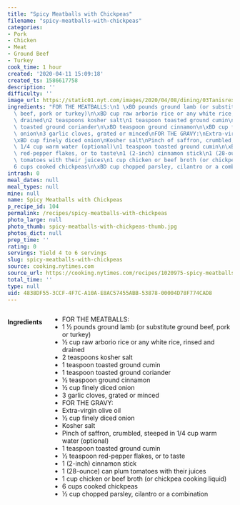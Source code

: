 ```yaml
---
title: "Spicy Meatballs with Chickpeas"
filename: "spicy-meatballs-with-chickpeas"
categories:
- Pork
- Chicken
- Meat
- Ground Beef
- Turkey
cook_time: 1 hour
created: '2020-04-11 15:09:18'
created_ts: 1586617758
description: ''
difficulty: ''
image_url: https://static01.nyt.com/images/2020/04/08/dining/03Tanisrex-meatballs/merlin_171108054_b5f9159b-9d08-4188-88bc-d28d2dcc3ea1-articleLarge.jpg
ingredients: "FOR THE MEATBALLS:\n1 \xBD pounds ground lamb (or substitute ground\
  \ beef, pork or turkey)\n\xBD cup raw arborio rice or any white rice, rinsed and\
  \ drained\n2 teaspoons kosher salt\n1 teaspoon toasted ground cumin\n1 teaspoon\
  \ toasted ground coriander\n\xBD teaspoon ground cinnamon\n\xBD cup finely diced\
  \ onion\n3 garlic cloves, grated or minced\nFOR THE GRAVY:\nExtra-virgin olive oil\n\
  \xBD cup finely diced onion\nKosher salt\nPinch of saffron, crumbled, steeped in\
  \ 1/4 cup warm water (optional)\n1 teaspoon toasted ground cumin\n\xBD teaspoon\
  \ red-pepper flakes, or to taste\n1 (2-inch) cinnamon stick\n1 (28-ounce) can plum\
  \ tomatoes with their juices\n1 cup chicken or beef broth (or chickpea cooking liquid)\n\
  6 cups cooked chickpeas\n\xBD cup chopped parsley, cilantro or a combination"
intrash: 0
meal_dates: null
meal_types: null
mine: null
name: Spicy Meatballs with Chickpeas
p_recipe_id: 104
permalink: /recipes/spicy-meatballs-with-chickpeas
photo_large: null
photo_thumb: spicy-meatballs-with-chickpeas-thumb.jpg
photos_dict: null
prep_time: ''
rating: 0
servings: Yield 4 to 6 servings
slug: spicy-meatballs-with-chickpeas
source: cooking.nytimes.com
source_url: https://cooking.nytimes.com/recipes/1020975-spicy-meatballs-with-chickpeas?campaign_id=58&em_pos=medium&emc=edit_ck_20200411&instance_id=17545&nl=cooking&nl_art=4&ref=headline&regi_id=66130213&segment_id=24805&te=1&user_id=395abe2366af6455c19c9a60f1d308e8
total_time: ''
type: null
uid: 4838DF55-3CCF-4F7C-A10A-E8AC57455ABB-53878-00004D78F774CAD8
---
```

<div class="large-8 medium-7 columns" id="writeup">	</div><!-- #writeup -->
</div><!-- #row-one -->
<div class="row" id="row-two">	<div class="medium-4 small-5 columns" id="ingredients"><h4>Ingredients</h4><div class="box box-ingredients content"><ul>
<li>FOR THE MEATBALLS:</li>
<li>1 ½ pounds ground lamb (or substitute ground beef, pork or turkey)</li>
<li>½ cup raw arborio rice or any white rice, rinsed and drained</li>
<li>2 teaspoons kosher salt</li>
<li>1 teaspoon toasted ground cumin</li>
<li>1 teaspoon toasted ground coriander</li>
<li>½ teaspoon ground cinnamon</li>
<li>½ cup finely diced onion</li>
<li>3 garlic cloves, grated or minced</li>
<li>FOR THE GRAVY:</li>
<li>Extra-virgin olive oil</li>
<li>½ cup finely diced onion</li>
<li>Kosher salt</li>
<li>Pinch of saffron, crumbled, steeped in 1/4 cup warm water (optional)</li>
<li>1 teaspoon toasted ground cumin</li>
<li>½ teaspoon red-pepper flakes, or to taste</li>
<li>1 (2-inch) cinnamon stick</li>
<li>1 (28-ounce) can plum tomatoes with their juices</li>
<li>1 cup chicken or beef broth (or chickpea cooking liquid)</li>
<li>6 cups cooked chickpeas</li>
<li>½ cup chopped parsley, cilantro or a combination</li>
</ul>
</div>	</div>	<div class="medium-6 small-7 columns" id="directions">	</div>